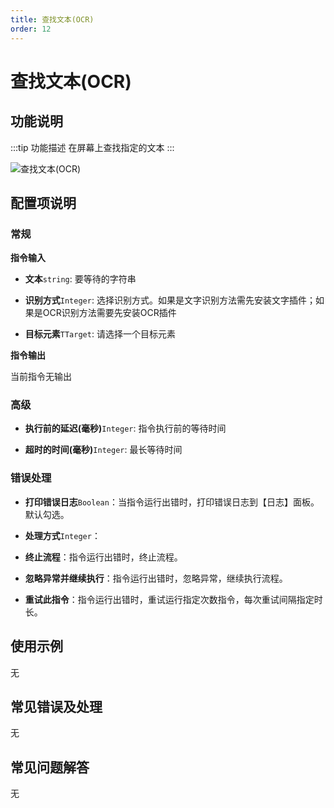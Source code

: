 ```yaml
---
title: 查找文本(OCR)
order: 12
---
```


# 查找文本(OCR)

## 功能说明

:::tip 功能描述
在屏幕上查找指定的文本
:::

![查找文本(OCR)](../../assets/查找文本(OCR)_command.png)

## 配置项说明

### 常规

**指令输入**

- **文本**`string`: 要等待的字符串

- **识别方式**`Integer`: 选择识别方式。如果是文字识别方法需先安装文字插件；如果是OCR识别方法需要先安装OCR插件

- **目标元素**`TTarget`: 请选择一个目标元素


**指令输出**

当前指令无输出

### 高级

- **执行前的延迟(毫秒)**`Integer`: 指令执行前的等待时间

- **超时的时间(毫秒)**`Integer`: 最长等待时间

### 错误处理

- **打印错误日志**`Boolean`：当指令运行出错时，打印错误日志到【日志】面板。默认勾选。

- **处理方式**`Integer`：

 - **终止流程**：指令运行出错时，终止流程。

 - **忽略异常并继续执行**：指令运行出错时，忽略异常，继续执行流程。

 - **重试此指令**：指令运行出错时，重试运行指定次数指令，每次重试间隔指定时长。

## 使用示例
无

## 常见错误及处理

无

## 常见问题解答

无


